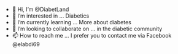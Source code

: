 - 👋 Hi, I’m @DiabetLand
- 👀 I’m interested in ... Diabetics
- 🌱 I’m currently learning ... More about diabetes
- 💞️ I’m looking to collaborate on ... in the diabetic community
- 📫 How to reach me ... I prefer you to contact me via Facebook @elabdi69

<!---
DiabetLand/DiabetLand is a ✨ special ✨ repository because its `README.md` (this file) appears on your GitHub profile.
You can click the Preview link to take a look at your changes.
--->
